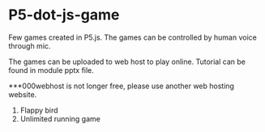# P5-dot-js-game
Few games created in P5.js.
The games can be controlled by human voice through mic.

The games can be uploaded to web host to play online.
Tutorial can be found in module pptx file.

***000webhost is not longer free, please use another web hosting website.

1) Flappy bird
2) Unlimited running game

